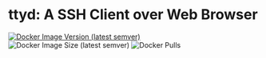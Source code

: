 # ttyd: A SSH Client over Web Browser

[![Docker Image Version (latest semver)](https://img.shields.io/docker/v/isayme/ttyd?sort=semver&style=flat-square)](https://hub.docker.com/r/isayme/ttyd)
![Docker Image Size (latest semver)](https://img.shields.io/docker/image-size/isayme/ttyd?sort=semver&style=flat-square)
![Docker Pulls](https://img.shields.io/docker/pulls/isayme/ttyd?style=flat-square)
